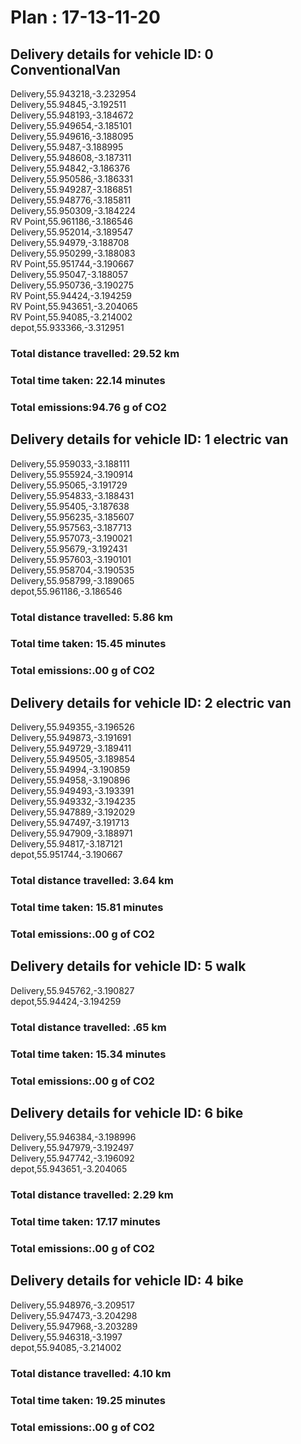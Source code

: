 # Plan : 17-13-11-20
## Delivery details for vehicle ID: 0 ConventionalVan 
Delivery,55.943218,-3.232954<br>Delivery,55.94845,-3.192511<br>Delivery,55.948193,-3.184672<br>Delivery,55.949654,-3.185101<br>Delivery,55.949616,-3.188095<br>Delivery,55.9487,-3.188995<br>Delivery,55.948608,-3.187311<br>Delivery,55.94842,-3.186376<br>Delivery,55.950586,-3.186331<br>Delivery,55.949287,-3.186851<br>Delivery,55.948776,-3.185811<br>Delivery,55.950309,-3.184224<br>RV Point,55.961186,-3.186546<br>Delivery,55.952014,-3.189547<br>Delivery,55.94979,-3.188708<br>Delivery,55.950299,-3.188083<br>RV Point,55.951744,-3.190667<br>Delivery,55.95047,-3.188057<br>Delivery,55.950736,-3.190275<br>RV Point,55.94424,-3.194259<br>RV Point,55.943651,-3.204065<br>RV Point,55.94085,-3.214002<br>depot,55.933366,-3.312951<br>
### Total distance travelled: 29.52 km 
### Total time taken: 22.14 minutes 
### Total emissions:94.76 g of CO2
## Delivery details for vehicle ID: 1 electric van 
Delivery,55.959033,-3.188111<br>Delivery,55.955924,-3.190914<br>Delivery,55.95065,-3.191729<br>Delivery,55.954833,-3.188431<br>Delivery,55.95405,-3.187638<br>Delivery,55.956235,-3.185607<br>Delivery,55.957563,-3.187713<br>Delivery,55.957073,-3.190021<br>Delivery,55.95679,-3.192431<br>Delivery,55.957603,-3.190101<br>Delivery,55.958704,-3.190535<br>Delivery,55.958799,-3.189065<br>depot,55.961186,-3.186546<br>
### Total distance travelled: 5.86 km 
### Total time taken: 15.45 minutes 
### Total emissions:.00 g of CO2
## Delivery details for vehicle ID: 2 electric van 
Delivery,55.949355,-3.196526<br>Delivery,55.949873,-3.191691<br>Delivery,55.949729,-3.189411<br>Delivery,55.949505,-3.189854<br>Delivery,55.94994,-3.190859<br>Delivery,55.94958,-3.190896<br>Delivery,55.949493,-3.193391<br>Delivery,55.949332,-3.194235<br>Delivery,55.947889,-3.192029<br>Delivery,55.947497,-3.191713<br>Delivery,55.947909,-3.188971<br>Delivery,55.94817,-3.187121<br>depot,55.951744,-3.190667<br>
### Total distance travelled: 3.64 km 
### Total time taken: 15.81 minutes 
### Total emissions:.00 g of CO2
## Delivery details for vehicle ID: 5 walk 
Delivery,55.945762,-3.190827<br>depot,55.94424,-3.194259<br>
### Total distance travelled: .65 km 
### Total time taken: 15.34 minutes 
### Total emissions:.00 g of CO2
## Delivery details for vehicle ID: 6 bike 
Delivery,55.946384,-3.198996<br>Delivery,55.947979,-3.192497<br>Delivery,55.947742,-3.196092<br>depot,55.943651,-3.204065<br>
### Total distance travelled: 2.29 km 
### Total time taken: 17.17 minutes 
### Total emissions:.00 g of CO2
## Delivery details for vehicle ID: 4 bike 
Delivery,55.948976,-3.209517<br>Delivery,55.947473,-3.204298<br>Delivery,55.947968,-3.203289<br>Delivery,55.946318,-3.1997<br>depot,55.94085,-3.214002<br>
### Total distance travelled: 4.10 km 
### Total time taken: 19.25 minutes 
### Total emissions:.00 g of CO2
